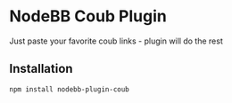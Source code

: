 # NodeBB Coub Plugin

Just paste your favorite coub links - plugin will do the rest

## Installation

    npm install nodebb-plugin-coub
